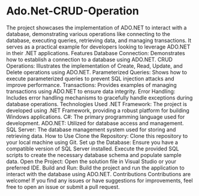 # Ado.Net-CRUD-Operation
The project showcases the implementation of ADO.NET to interact with a database, demonstrating various operations like connecting to the database, executing queries, retrieving data, and managing transactions. It serves as a practical example for developers looking to leverage ADO.NET in their .NET applications.
Features
Database Connection: Demonstrates how to establish a connection to a database using ADO.NET.
CRUD Operations: Illustrates the implementation of Create, Read, Update, and Delete operations using ADO.NET.
Parameterized Queries: Shows how to execute parameterized queries to prevent SQL injection attacks and improve performance.
Transactions: Provides examples of managing transactions using ADO.NET to ensure data integrity.
Error Handling: Includes error handling mechanisms to gracefully handle exceptions during database operations.
Technologies Used
.NET Framework: The project is developed using .NET Framework, providing a robust platform for building Windows applications.
C#: The primary programming language used for development.
ADO.NET: Utilized for database access and management.
SQL Server: The database management system used for storing and retrieving data.
How to Use
Clone the Repository: Clone this repository to your local machine using Git.
Set up the Database: Ensure you have a compatible version of SQL Server installed. Execute the provided SQL scripts to create the necessary database schema and populate sample data.
Open the Project: Open the solution file in Visual Studio or your preferred IDE.
Build and Run: Build the project and run the application to interact with the database using ADO.NET.
Contributions
Contributions are welcome! If you find any issues or have suggestions for improvements, feel free to open an issue or submit a pull request.
